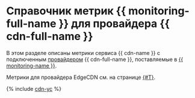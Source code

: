 # Справочник метрик {{ monitoring-full-name }} для провайдера {{ cdn-full-name }}

В этом разделе описаны метрики сервиса {{ cdn-name }} с подключенным [провайдером](./concepts/providers.md) {{ cdn-full-name }}, поставляемые в [{{ monitoring-name }}](../monitoring/).

Метрики для провайдера EdgeCDN см. на странице [{#T}](metrics.md).

{% include [cdn-yc](../_includes/monitoring/metrics-ref/cdn-yc.md) %}
